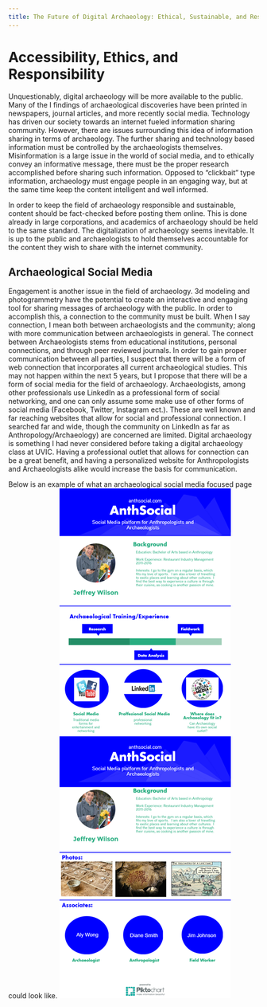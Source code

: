 ```yaml
---
title: The Future of Digital Archaeology: Ethical, Sustainable, and Responsible
---
```

# Accessibility, Ethics, and Responsibility

Unquestionably, digital archaeology will be more available to the public.  Many of the I findings of archaeological discoveries have been printed in newspapers, journal articles, and more recently social media.  Technology has driven our society towards an internet fueled information sharing community.  However, there are issues surrounding this idea of information sharing in terms of archaeology.  The further sharing and technology based information must be controlled by the archaeologists themselves.  Misinformation is a large issue in the world of social media, and to ethically convey an informative message, there must be the proper research accomplished before sharing such information.  Opposed to “clickbait” type information, archaeology must engage people in an engaging way, but at the same time keep the content intelligent and well informed.

In order to keep the field of archaeology responsible and sustainable, content should be fact-checked before posting them online.  This is done already in large corporations, and academics of archaeology should be held to the same standard.  The digitalization of archaeology seems inevitable.  It is up to the public and archaeologists to hold themselves accountable for the content they wish to share with the internet community.  

## Archaeological Social Media

Engagement is another issue in the field of archaeology.  3d modeling and photogrammetry have the potential to create an interactive and engaging tool for sharing messages of archaeology with the public.  In order to accomplish this, a connection to the community must be built.  When I say connection, I mean both between archaeologists and the community; along with more communication between archaeologists in general.  The connect between Archaeologists stems from educational institutions, personal connections, and through peer reviewed journals.  In order to gain proper communication between all parties, I suspect that there will be a form of web connection that incorporates all current archaeological studies. This may not happen within the next 5 years, but I propose that there will be a form of social media for the field of archaeology.  Archaeologists, among other professionals use LinkedIn as a professional form of social networking, and one can only assume some make use of other forms of social media (Facebook, Twitter, Instagram ect.).  These are well known and far reaching websites that allow for social and professional connection.  I searched far and wide, though the community on LinkedIn as far as Anthropology/Archaeology) are concerned are limited.  Digital archaeology is something I had never considered before taking a digital archaeology class at UVIC.  Having a professional outlet that allows for connection can be a great benefit, and having a personalized website for Anthropologists and Archaeologists alike would increase the basis for communication.


Below is an example of what an archaeological social media focused page could look like.
![Emerald](img/new-piktochart_836_d31d1de69e6d1726486feaccda917ac408e7e4ae.png "piktochartsm")	
